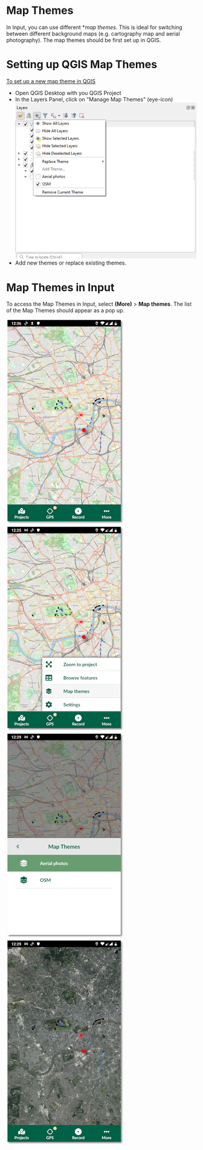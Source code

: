 # Map Themes

In Input, you can use different **map themes*. This is ideal for switching between different background maps (e.g. cartography map and aerial photography). The map themes should be first set up in QGIS.

# Setting up QGIS Map Themes

[To set up a new map theme in QGIS](https://docs.qgis.org/3.10/en/docs/user_manual/introduction/general_tools.html#configuring-map-themes)

- Open QGIS Desktop with you QGIS Project 
- In the Layers Panel, click on "Manage Map Themes" (eye-icon)
![Map Themes](./qgis_map_themes_setup.png)
- Add new themes or replace existing themes.

# Map Themes in Input
To access the Map Themes in Input, select **(More)** > **Map themes**. The list of the Map Themes should appear as a pop up.

![Map Themes](./input_map_themes_osm.png)
![Map Themes](./input_map_themes_base.png)
![Map Themes](./input_map_themes_switch.png)
![Map Themes](./input_map_themes_alt.png)
